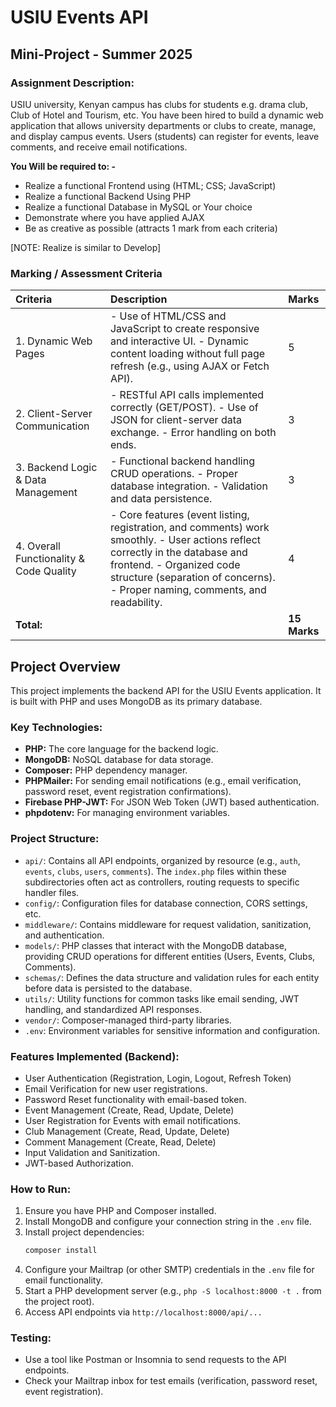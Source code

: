 # USIU Events API

## Mini-Project - Summer 2025

### Assignment Description:

USIU university, Kenyan campus has clubs for students e.g. drama club, Club of Hotel and Tourism, etc. You have been hired to build a dynamic web application that allows university departments or clubs to create, manage, and display campus events. Users (students) can register for events, leave comments, and receive email notifications.

**You Will be required to: -**
*   Realize a functional Frontend using (HTML; CSS; JavaScript)
*   Realize a functional Backend Using PHP
*   Realize a functional Database in MySQL or Your choice
*   Demonstrate where you have applied AJAX
*   Be as creative as possible (attracts 1 mark from each criteria)

[NOTE: Realize is similar to Develop]

### Marking / Assessment Criteria

| Criteria | Description | Marks |
| :------- | :---------- | :---- |
| 1. Dynamic Web Pages | - Use of HTML/CSS and JavaScript to create responsive and interactive UI. - Dynamic content loading without full page refresh (e.g., using AJAX or Fetch API). | 5 |
| 2. Client-Server Communication | - RESTful API calls implemented correctly (GET/POST). - Use of JSON for client-server data exchange. - Error handling on both ends. | 3 |
| 3. Backend Logic & Data Management | - Functional backend handling CRUD operations. - Proper database integration. - Validation and data persistence. | 3 |
| 4. Overall Functionality & Code Quality | - Core features (event listing, registration, and comments) work smoothly. - User actions reflect correctly in the database and frontend. - Organized code structure (separation of concerns). - Proper naming, comments, and readability. | 4 |
| **Total:** | | **15 Marks** |

## Project Overview

This project implements the backend API for the USIU Events application. It is built with PHP and uses MongoDB as its primary database.

### Key Technologies:

*   **PHP:** The core language for the backend logic.
*   **MongoDB:** NoSQL database for data storage.
*   **Composer:** PHP dependency manager.
*   **PHPMailer:** For sending email notifications (e.g., email verification, password reset, event registration confirmations).
*   **Firebase PHP-JWT:** For JSON Web Token (JWT) based authentication.
*   **phpdotenv:** For managing environment variables.

### Project Structure:

*   `api/`: Contains all API endpoints, organized by resource (e.g., `auth`, `events`, `clubs`, `users`, `comments`). The `index.php` files within these subdirectories often act as controllers, routing requests to specific handler files.
*   `config/`: Configuration files for database connection, CORS settings, etc.
*   `middleware/`: Contains middleware for request validation, sanitization, and authentication.
*   `models/`: PHP classes that interact with the MongoDB database, providing CRUD operations for different entities (Users, Events, Clubs, Comments).
*   `schemas/`: Defines the data structure and validation rules for each entity before data is persisted to the database.
*   `utils/`: Utility functions for common tasks like email sending, JWT handling, and standardized API responses.
*   `vendor/`: Composer-managed third-party libraries.
*   `.env`: Environment variables for sensitive information and configuration.

### Features Implemented (Backend):

*   User Authentication (Registration, Login, Logout, Refresh Token)
*   Email Verification for new user registrations.
*   Password Reset functionality with email-based token.
*   Event Management (Create, Read, Update, Delete)
*   User Registration for Events with email notifications.
*   Club Management (Create, Read, Update, Delete)
*   Comment Management (Create, Read, Delete)
*   Input Validation and Sanitization.
*   JWT-based Authorization.

### How to Run:

1.  Ensure you have PHP and Composer installed.
2.  Install MongoDB and configure your connection string in the `.env` file.
3.  Install project dependencies:
    ```bash
    composer install
    ```
4.  Configure your Mailtrap (or other SMTP) credentials in the `.env` file for email functionality.
5.  Start a PHP development server (e.g., `php -S localhost:8000 -t .` from the project root).
6.  Access API endpoints via `http://localhost:8000/api/...`

### Testing:

*   Use a tool like Postman or Insomnia to send requests to the API endpoints.
*   Check your Mailtrap inbox for test emails (verification, password reset, event registration).
